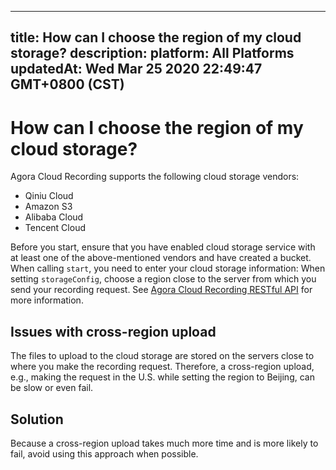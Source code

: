 
---
title: How can I choose the region of my cloud storage?
description: 
platform: All Platforms
updatedAt: Wed Mar 25 2020 22:49:47 GMT+0800 (CST)
---
# How can I choose the region of my cloud storage?
Agora Cloud Recording supports the following cloud storage vendors:

- Qiniu Cloud
- Amazon S3
- Alibaba Cloud
- Tencent Cloud

Before you start, ensure that you have enabled cloud storage service with at least one of the above-mentioned vendors and have created a bucket. When calling `start`, you need to enter your cloud storage information: When setting `storageConfig`, choose a region close to the server from which you send your recording request. See [Agora Cloud Recording RESTful API](../../en/cloud-recording/cloud_recording_api_rest.md) for more information.

## Issues with cross-region upload

The files to upload to the cloud storage are stored on the servers close to where you make the recording request. Therefore, a cross-region upload, e.g., making the request in the U.S. while setting the region to Beijing, can be slow or even fail.

## Solution
Because a cross-region upload takes much more time and is more likely to fail, avoid using this approach when possible.
